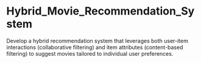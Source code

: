 # Hybrid_Movie_Recommendation_System
Develop a hybrid recommendation system that leverages both user-item interactions  (collaborative filtering) and item attributes (content-based filtering) to suggest movies tailored to  individual user preferences.

